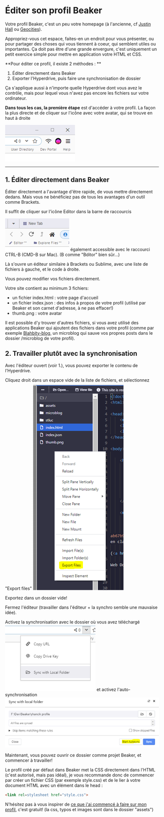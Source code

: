 # Éditer son profil Beaker
Votre profil Beaker, c'est un peu votre homepage (à l'ancienne, cf [Justin Hall](https://www.youtube.com/watch?v=AxD4mqFtySQ) ou [Geocities](https://oneterabyteofkilobyteage.tumblr.com/archive)). 

Appropriez-vous cet espace, faites-en un endroit pour vous présenter, ou pour partager des choses qui vous tiennent à coeur, qui semblent utiles ou importantes.
Ça doit pas être d'une grande envergure, c'est uniquement un petit exercice simple pour mettre en application votre HTML et CSS.

**Pour éditer ce profil, il existe 2 méthodes : **
1. Éditer directement dans Beaker
2. Exporter l'Hyperdrive, puis faire une synchronisation de dossier

Ça s'applique aussi à n'importe quelle Hyperdrive dont vous avez le contrôle, mais pour lequel vous n'avez pas encore les fichiers sur votre ordinateur.

**Dans tous les cas, la première étape** est d'accéder à votre profil. La façon la plus directe et de cliquer sur l'icône avec votre avatar, qui se trouve en haut à droite

![profil.png](img\profil.png)

---

## 1. Éditer directement dans Beaker

 Éditer directement a l'avantage d'être rapide, de vous mettre directement dedans. Mais vous ne bénéficiez pas de tous les avantages d'un outil comme Brackets.
 
 Il suffit de cliquer sur l'icône Editor dans la barre de raccourcis
 
 ![editortopleft.png](img\editortopleft.png)
également accessible avec le raccourci CTRL-B (CMD-B sur Mac). 
(B comme "Bditor" bien sûr...)

Là s'ouvre un éditeur similaire à Brackets ou Sublime, avec une liste de fichiers à gauche, et le code à droite.

Vous pouvez modifier vos fichiers directement.

Votre site contient au minimum 3 fichiers:
- un fichier index.html : votre page d'accueil
- un fichier index.json : des infos à propos de votre profil (utilisé par Beaker et son carnet d'adresse, à ne pas effacer!)
- thumb.png : votre avatar

Il est possible d'y trouver d'autres fichiers, si vous avez utilisé des applications Beaker qui ajoutent des fichiers dans votre profil (comme par exemple [Blahbity-blog](hyper://a8e9bd0f4df60ed5246a1b1f53d51a1feaeb1315266f769ac218436f12fda830/), un microblog qui sauve vos propres posts dans le dossier /microblog de votre profil).

## 2. Travailler plutôt avec la synchronisation
Avec l'éditeur ouvert (voir 1.), vous pouvez exporter le contenu de l'Hyperdrive.

Cliquez droit dans un espace vide de la liste de fichiers, et sélectionnez "Export files"
![exportfiles.png](img\exportfiles.png)

Exportez dans un dossier vide!

Fermez l'éditeur (travailler dans l'éditeur + la synchro semble une mauvaise idée).

Activez la synchronisation avec le dossier où vous avez téléchargé 
![syncwithlocalfolder.png](img\syncwithlocalfolder.png)
et activez l'auto-synchronisation
![startauto5.png](img\startauto5.png)

Maintenant, vous pouvez ouvrir ce dossier comme projet Beaker, et commencer à travailler! 

Le profil créé par défaut dans Beaker met la CSS directement dans l'HTML (c'est autorisé, mais pas idéal), je vous recommande donc de commencer par créer un fichier CSS (par exemple style.css) et de le lier à votre document HTML avec un élément <link> dans le head : 
~~~html
<link rel=stylesheet href="style.css">
~~~

N'hésitez pas à vous inspirer de [ce que j'ai commencé à faire sur mon profil](hyper://fdb55c1075137a3f86c6f6aee039c455f3962d17a48b03477d8b468f63dab56d/), c'est gratuit!
(la css, typos et images sont dans le dossier "assets")

